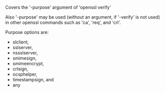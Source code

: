 Covers the '-purpose' argument of 'openssl verify'

Also '-purpose' may be used (without an argument, 
if '-verify' is not used) in other openssl commands such as
'ca', 'req', and 'crl'.

Purpose options are:

 - slclient, 
 - sslserver, 
 - nssslserver, 
 - smimesign, 
 - smimeencrypt, 
 - crlsign, 
 - ocsphelper, 
 - timestampsign, and 
 - any
